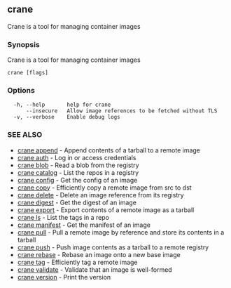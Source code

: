 ## crane

Crane is a tool for managing container images

### Synopsis

Crane is a tool for managing container images

```
crane [flags]
```

### Options

```
  -h, --help       help for crane
      --insecure   Allow image references to be fetched without TLS
  -v, --verbose    Enable debug logs
```

### SEE ALSO

- [crane append](crane_append.md) - Append contents of a tarball to a remote
  image
- [crane auth](crane_auth.md) - Log in or access credentials
- [crane blob](crane_blob.md) - Read a blob from the registry
- [crane catalog](crane_catalog.md) - List the repos in a registry
- [crane config](crane_config.md) - Get the config of an image
- [crane copy](crane_copy.md) - Efficiently copy a remote image from src to dst
- [crane delete](crane_delete.md) - Delete an image reference from its registry
- [crane digest](crane_digest.md) - Get the digest of an image
- [crane export](crane_export.md) - Export contents of a remote image as a
  tarball
- [crane ls](crane_ls.md) - List the tags in a repo
- [crane manifest](crane_manifest.md) - Get the manifest of an image
- [crane pull](crane_pull.md) - Pull a remote image by reference and store its
  contents in a tarball
- [crane push](crane_push.md) - Push image contents as a tarball to a remote
  registry
- [crane rebase](crane_rebase.md) - Rebase an image onto a new base image
- [crane tag](crane_tag.md) - Efficiently tag a remote image
- [crane validate](crane_validate.md) - Validate that an image is well-formed
- [crane version](crane_version.md) - Print the version
